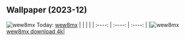 ## Wallpaper (2023-12)
![wew8mx](https://w.wallhaven.cc/full/we/wallhaven-wew8mx.png) Today: [wew8mx](https://th.wallhaven.cc/small/we/wew8mx.jpg)
|      |      |      |
| :----: | :----: | :----: |
|![wew8mx](https://th.wallhaven.cc/small/we/wew8mx.jpg)[wew8mx download 4k](https://wallhaven.cc/w/wew8mx)|